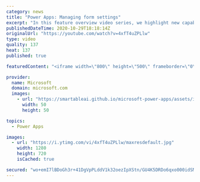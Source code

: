 ```yaml
---
category: news
title: "Power Apps: Managing form settings"
excerpt: "In this feature overview video series, we highlight new capabilities included in the latest update to Microsoft Power Apps.  Improvements to Microsoft Power Apps for managing form settings and events allow users to set various features on a form in the new modern designer.   Get the most out of Power"
publishedDateTime: 2020-10-29T18:18:14Z
originalUrl: "https://youtube.com/watch?v=4xfT4uZPLlw"
type: video
quality: 137
heat: 137
published: true

featuredContent: "<iframe width=\"800\" height=\"500\" frameborder=\"0\" src=\"https://www.youtube.com/embed/4xfT4uZPLlw\" allow=\"accelerometer; autoplay; encrypted-media; gyroscope; picture-in-picture\" allowfullscreen></iframe>"

provider:
  name: Microsoft
  domain: microsoft.com
  images:
    - url: "https://smartableai.github.io/microsoft-power-apps/assets/images/organizations/microsoft.com-50x50.jpg"
      width: 50
      height: 50

topics:
  - Power Apps

images:
  - url: "https://i.ytimg.com/vi/4xfT4uZPLlw/maxresdefault.jpg"
    width: 1280
    height: 720
    isCached: true

secured: "wo+emI7lBDoGh3r+41DgVpPLddV1k32oezIpXStn/GU4K5DRDo6qxo000idSMNiPBvTKfz2Ol6BzLFpNy3W/ktRkyvh03NHEER+HuXS+V4cKEyNX1nKP75DEezUGlMt5t8UVUWA9w361yycnVbx2xMkoyFWXg9Aik12jb9A3688T5QADMRx12iM5svz/o5ZTOUXnOKrvD5qtI1B5h1zUQ93f5liS7KFdAGafwlYPTiI1eTf3Y+0cjkc/wcSwxepUqjOwboP6qgom9jcyPvN66WV1JUuLsHbJN78SbtCjtWbgWoh/tDdmmn9kMJXz5rXaUQFsFrY+lFv1YRfJDWUCzRToQ4H6K6Uo5ALp5aiLlTJK+UtB6IgK5CqeaDZPgwcU4eb7lbAcTConAjq6iXQIfjpJvebVXhJ8e0VV3yRDcgHSl90gAPnTkdQNV1z0fO01;uyab4gax5qd3J55yGLh5yw=="
---
```


